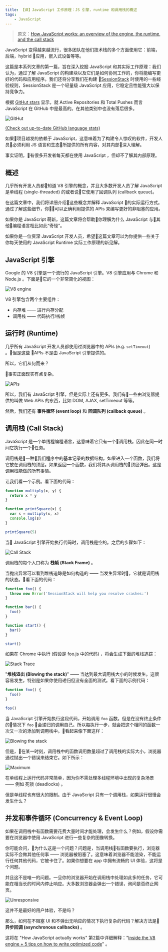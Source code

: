 ```yaml
---
title: 【译】JavaScript 工作原理：JS 引擎，runtime 和调用栈的概述
tags:
    - JavaScript
---
```


> 原文：[How JavaScript works: an overview of the engine, the runtime, and the call stack](https://blog.sessionstack.com/how-does-javascript-actually-work-part-1-b0bacc073cf)

JavaScript 变得越来越流行，很多团队在他们技术栈的多个方面使用它：前端，后端，hybrid 应用，嵌入式设备等等。

这篇是本系列文章的第一篇，旨在深入挖掘 JavaScript 和其实际工作原理：我们认为，通过了解 JavaScript 的构建块以及它们是如何协同工作的，你将能编写更好的代码和应用程序。我们还将分享我们在构建 [SessionStack](https://www.sessionstack.com/?utm_source=medium&utm_medium=source&utm_content=javascript-series-post1-intro) 时使用的一些经验规则，SessionStack 是一个轻量级 JavaScript 应用，它稳定且性能强大以保持竞争力。

<!-- more -->

根据 [GitHut stars](http://githut.info/) 显示，就 Active Repositories 和 Total Pushes 而言 JavaScript 在 GitHub 中是最高的。在其他类别中也没有落后很多。

![GitHut](https://cdn-images-1.medium.com/max/1600/1*Zf4reZZJ9DCKsXf5CSXghg.png)

[(Check out up-to-date GitHub language stats)](https://madnight.github.io/githut/)

如果项目越发的依赖于 JavaScript，这意味着为了构建令人惊叹的软件，开发人员必须利用 JS 语言和生态所提供的所有内容，对其内部深入理解。

事实证明，有很多开发者每天都在使用 JavaScript ，但却不了解其内部原理。

## 概述

几乎所有开发人员都知道 V8 引擎的概念，并且大多数开发人员了解 JavaScript 是单线程 (single-threaded) 的或者说它使用了回调队列 (callback queue)。

在这篇文章中，我们将详细介绍这些概念并解释 JavaScript 的实际运行方式。通过了解这些细节，你可以正确利用提供的 APIs 来编写更好的非阻塞的应用。

如果你是 JavaScript 萌新，这篇文章将会帮助你理解为什么 JavaScript 与其他编程语言相比如此“奇怪”。

如果你是一位资深 JavaScript 开发人员，希望这篇文章可以为你提供一些关于你每天使用的 JavaScript Runtime 实际工作原理的新见解。

## JavaScript 引擎

Google 的 V8 引擎是一个流行的 JavaScript 引擎。V8 引擎应用与 Chrome 和 Node.js 。下面是它的一个非常简化的视图：

![V8 engine](https://cdn-images-1.medium.com/max/1600/1*OnH_DlbNAPvB9KLxUCyMsA.png)

V8 引擎包含两个主要组件：

- 内存堆 —— 进行内存分配
- 调用栈 —— 代码执行/栈帧

## 运行时 (Runtime)

几乎所有 JavaScript 开发人员都使用过浏览器中的 APIs (e.g. `setTimeout`) 。但是这些 APIs 不是由 JavaScript 引擎提供的。

所以，它们从何而来？

事实正面现实有点复杂。

![APIs](https://cdn-images-1.medium.com/max/1600/1*4lHHyfEhVB0LnQ3HlhSs8g.png)

所以，我们有 JavaScript 引擎，但是实际上还有更多。我们有一些由浏览器提供的叫做 Web APIs 的东西，比如 DOM, AJAX, setTimeout 等等。

然后，我们还有 **事件循环 (event loop)** 和 **回调队列 (callback queue)** 。

## 调用栈 (Call Stack)

JavaScript 是一个单线程编程语言，这意味着它只有一个调用栈。因此在同一时间它执行一个任务。

调用栈是一种我们程序中的基本记录的数据结构。如果进入一个函数，我们将它放在调用栈的顶层。如果返回一个函数，我们将其从调用栈的顶层弹出。这是调用栈能做的所有事情。

让我们看一个示例。看下面的代码：

```js
function multiply(x, y) {
  return x * y
}

function printSquare(x) {
  var s = multiply(x, x)
  console.log(s)
}

printSquare(5)
```

当 JavaScript 引擎开始执行代码时，调用栈是空的。之后的步骤如下：

![Call Stack](https://cdn-images-1.medium.com/max/1600/1*Yp1KOt_UJ47HChmS9y7KXw.png)

调用栈的每个入口称为 **栈帧 (Stack Frame)** 。

当抛出异常可以看到堆栈追踪是如何构造的 —— 当发生异常时，它就是调用栈的状态。看下面的代码：

```js
function foo() {
  throw new Error('SessionStack will help you resolve crashes:')
}

function bar() {
  foo()
}

function start() {
  bar()
}

start()
```

如果在 Chrome 中执行 (假设是 foo.js 中的代码) ，将会生成下面的堆栈追踪：

![Stack Trace](https://cdn-images-1.medium.com/max/1600/1*T-W_ihvl-9rG4dn18kP3Qw.png)

"**堆栈溢出 (Blowing the stack)**" —— 当达到最大调用栈大小的时候发生。这很容易发生，特别是如果你使用递归但没有全面的测试。看下面的示例代码：

```js
function foo() {
  foo()
}

foo()
```

当 JavaScript 引擎开始执行这段代码，开始调用 `foo` 函数。但是在没有终止条件的情况下 `foo` 会递归的调用自己。所以每执行一步，就会把这个相同的函数一次又一次的添加到调用栈中。看起来像下面这样：

![Blowing the stack](https://cdn-images-1.medium.com/max/1600/1*AycFMDy9tlDmNoc5LXd9-g.png)

但是，在某一时刻，调用栈中的函数调用数量超过了调用栈的实际大小，浏览器通过抛出一个错误来结束它。如下所示：

![Maximum](https://cdn-images-1.medium.com/max/1600/1*e0nEd59RPKz9coyY8FX-uw.png)

在单线程上运行代码非常简单，因为你不需处理多线程环境中出现的复杂场景 —— 例如 死锁 (deadlocks) 。

但是单线程也有很大的限制。由于 JavaScript 只有一个调用栈，如果运行很慢会发生什么？

## 并发和事件循环 (Concurrency & Event Loop)

如果在调用栈中有函数需要花费大量时间才能处理，会发生什么？例如，假设你需要在浏览器中使用 JavaScript 进行一些复杂的图像转换。

你可能会问，为什么这是一个问题？问题是，当调用栈有函数要执行，浏览器实际不会做其他任何事 —— 浏览器被阻塞了。这意味着浏览器不能渲染，不能运行任何其他代码，它被卡住了。如果你想要在 app 中拥有流畅的 UI 体验，这将是个问题。

并且这不是唯一的问题。一旦你的浏览器开始在调用栈中处理如此多的任务，它可能在相当长的时间内停止响应。大多数浏览器会弹出一个错误，询问是否终止网页。

![Unresponsive](https://cdn-images-1.medium.com/max/1600/1*WlMXK3rs_scqKTRV41au7g.jpeg)

这并不是最好的用户体验，不是吗？

那么，如何在不阻塞 UI 和不弹出无响应的情况下执行复杂的代码？解决方法是 **异步回调 (asynchronous callbacks)** 。

这将在 "How JavaScript actually works" 第2篇中详细解释："[Inside the V8 engine + 5 tips on how to write optimized code](https://blog.sessionstack.com/how-javascript-works-inside-the-v8-engine-5-tips-on-how-to-write-optimized-code-ac089e62b12e)" 。


